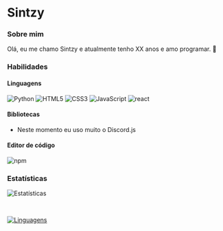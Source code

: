 
# Sintzy

### Sobre mim

Olá, eu me chamo Sintzy e atualmente tenho XX anos e amo programar. 👋

### Habilidades

#### Linguagens

<img src="https://img.shields.io/badge/Python-04721A" alt="Python"/> <img src="https://img.shields.io/badge/HTML5-FA580C" alt="HTML5"/> 
<img src="https://img.shields.io/badge/CSS3-173FF2" alt="CSS3"/> <img src="https://img.shields.io/badge/JavaScript-ffc742" alt="JavaScript"/> 
<img src="https://img.shields.io/badge/React-.js-green" alt="react"/> 


#### Bibliotecas
- Neste momento eu uso muito o Discord.js


#### Editor de código

<img src="https://img.shields.io/badge/Visual--Studio--Code-1380B7" alt="npm"/>

### Estatísticas

![Estatísticas](https://github-readme-stats.vercel.app/api?username=sintzy&show_icons=true&theme=dracula) 
  
<br>
  
[![Linguagens](https://github-readme-stats.vercel.app/api/top-langs/?username=sintzy&layout=compact)](https://github.com/anuraghazra/github-readme-stats)
